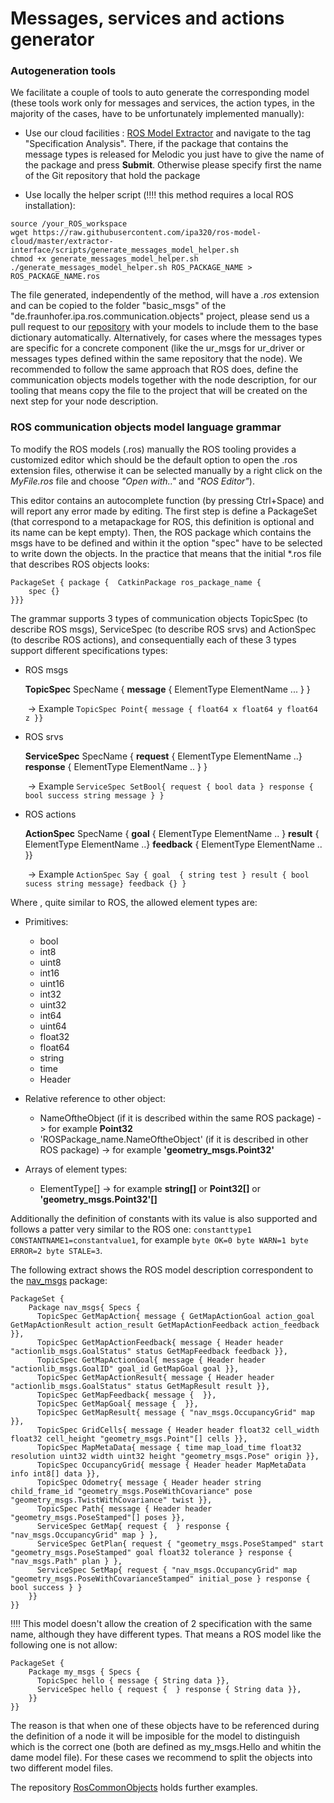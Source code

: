 # Messages, services and actions generator

### Autogeneration tools

We facilitate a couple of tools to auto generate the corresponding model (these tools work only for messages and services, the action types, in the majority of the cases, have to be unfortunately implemented manually):

- Use our cloud facilities : [ROS Model Extractor](http://ros-model.seronet-project.de/) and navigate to the tag "Specification Analysis". There, if the package that contains the message types is released for Melodic you just have to give the name of the package and press **Submit**. Otherwise please specify first the name of the Git repository that hold the package

- Use locally the helper script (:bangbang::bangbang: this method requires a local ROS installation):

```
source /your_ROS_workspace
wget https://raw.githubusercontent.com/ipa320/ros-model-cloud/master/extractor-interface/scripts/generate_messages_model_helper.sh
chmod +x generate_messages_model_helper.sh
./generate_messages_model_helper.sh ROS_PACKAGE_NAME > ROS_PACKAGE_NAME.ros
```

The file generated, independently of the method, will have a *.ros* extension and can be copied to the folder "basic_msgs" of the "de.fraunhofer.ipa.ros.communication.objects" project, please send us a pull request to our [repository](https://github.com/ipa320/RosCommonObjects.git) with your models to include them to the base dictionary automatically. Alternatively, for cases where the messages types are specific for a concrete component (like the ur_msgs for ur_driver or messages types defined within the same repository that the node). We recommended to follow the same approach that ROS does, define the communication objects models together with the node description, for our tooling that means copy the file to the project that will be created on the next step for your node description.

### ROS communication objects model language grammar

To modify the ROS models (.ros) manually the ROS tooling provides a customized editor which should be the default option to open the .ros extension files, otherwise it can be selected manually by a right click on the *MyFile.ros* file and choose *"Open with.."* and *"ROS Editor"*).

This editor contains an autocomplete function (by pressing Ctrl+Space) and will report any error made by editing. The first step is define a PackageSet (that correspond to a metapackage for ROS, this definition is optional and its name can be kept empty). Then, the ROS package which contains the msgs have to be defined and within it the option "spec" have to be selected to write down the objects. In the practice that means that the initial *.ros file that describes ROS objects looks:

```
PackageSet { package {  CatkinPackage ros_package_name { 
	spec {}
}}}
```

The grammar supports 3 types of communication objects TopicSpec (to describe ROS msgs), ServiceSpec (to describe ROS srvs) and ActionSpec (to describe ROS actions), and consequentially each of these 3 types support different specifications types:

- ROS msgs 

  **TopicSpec** SpecName { **message** { ElementType ElementName ... } } 

  ​     -> Example ```TopicSpec Point{ message { float64 x float64 y float64 z }}```

- ROS srvs 

  **ServiceSpec** SpecName { **request** { ElementType ElementName ..} **response** { ElementType ElementName .. } }

  ​     -> Example  ```ServiceSpec SetBool{ request { bool data } response { bool success string message } }```

- ROS actions 

  **ActionSpec** SpecName { **goal** { ElementType ElementName .. } **result** { ElementType ElementName ..} **feedback** { ElementType ElementName .. }}

  ​     -> Example ```ActionSpec Say { goal  { string test } result { bool sucess string message} feedback {} }```

Where , quite similar to ROS, the allowed element types are:

- Primitives:
  - bool
  - int8
  - uint8
  - int16
  - uint16
  - int32
  - uint32
  - int64
  - uint64
  - float32
  - float64
  - string
  - time
  - Header

- Relative reference to other object:
  - NameOftheObject (if it is described within the same ROS package) -> for example **Point32**
  - 'ROSPackage_name.NameOftheObject' (if it is described in other ROS package) -> for example **'geometry_msgs.Point32'**

- Arrays of element types:
  - ElementType[] -> for example **string[]** or **Point32[]** or **'geometry_msgs.Point32'[]**


Additionally the definition of constants with its value is also supported and follows a patter very similar to the ROS one: ```constanttype1 CONSTANTNAME1=constantvalue1```, for example ```byte OK=0 byte WARN=1 byte ERROR=2 byte STALE=3```.

The following extract shows the ROS model description correspondent to the [nav_msgs](http://wiki.ros.org/nav_msgs) package:

```
PackageSet {
    Package nav_msgs{ Specs { 
      TopicSpec GetMapAction{ message { GetMapActionGoal action_goal GetMapActionResult action_result GetMapActionFeedback action_feedback }},
      TopicSpec GetMapActionFeedback{ message { Header header "actionlib_msgs.GoalStatus" status GetMapFeedback feedback }},
      TopicSpec GetMapActionGoal{ message { Header header "actionlib_msgs.GoalID" goal_id GetMapGoal goal }},
      TopicSpec GetMapActionResult{ message { Header header "actionlib_msgs.GoalStatus" status GetMapResult result }},
      TopicSpec GetMapFeedback{ message {  }},
      TopicSpec GetMapGoal{ message {  }},
      TopicSpec GetMapResult{ message { "nav_msgs.OccupancyGrid" map }},
      TopicSpec GridCells{ message { Header header float32 cell_width float32 cell_height "geometry_msgs.Point"[] cells }},
      TopicSpec MapMetaData{ message { time map_load_time float32 resolution uint32 width uint32 height "geometry_msgs.Pose" origin }},
      TopicSpec OccupancyGrid{ message { Header header MapMetaData info int8[] data }},
      TopicSpec Odometry{ message { Header header string child_frame_id "geometry_msgs.PoseWithCovariance" pose "geometry_msgs.TwistWithCovariance" twist }},
      TopicSpec Path{ message { Header header "geometry_msgs.PoseStamped"[] poses }},
      ServiceSpec GetMap{ request {  } response { "nav_msgs.OccupancyGrid" map } },
      ServiceSpec GetPlan{ request { "geometry_msgs.PoseStamped" start "geometry_msgs.PoseStamped" goal float32 tolerance } response { "nav_msgs.Path" plan } },
      ServiceSpec SetMap{ request { "nav_msgs.OccupancyGrid" map "geometry_msgs.PoseWithCovarianceStamped" initial_pose } response { bool success } }
    }}
}}
```
:bangbang::bangbang: This model doesn't allow the creation of 2 specification with the same name, although they have different types. That means a ROS model like the following one is not allow:

```
PackageSet {
    Package my_msgs { Specs { 
      TopicSpec hello { message { String data }},
      ServiceSpec hello { request {  } response { String data }},
    }}
}}
```
The reason is that when one of these objects have to be referenced during the definition of a node it will be imposible for the model to distinguish which is the correct one (both are defined as my_msgs.Hello and whitin the dame model file). For these cases we recommend to split the objects into two different model files.

The repository [RosCommonObjects](https://github.com/ipa320/RosCommonObjects) holds further examples.

